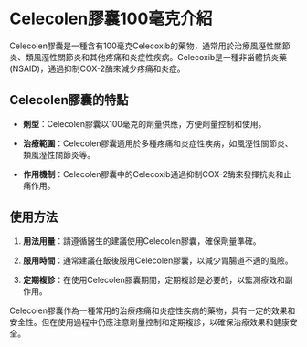 # Celecolen膠囊100毫克介紹
Celecolen膠囊是一種含有100毫克Celecoxib的藥物，通常用於治療風溼性關節炎、類風溼性關節炎和其他疼痛和炎症性疾病。Celecoxib是一種非甾體抗炎藥(NSAID)，通過抑制COX-2酶來減少疼痛和炎症。
## Celecolen膠囊的特點
- **劑型**：Celecolen膠囊以100毫克的劑量供應，方便劑量控制和使用。
- **治療範圍**：Celecolen膠囊適用於多種疼痛和炎症性疾病，如風溼性關節炎、類風溼性關節炎等。
- **作用機制**：Celecolen膠囊中的Celecoxib通過抑制COX-2酶來發揮抗炎和止痛作用。
## 使用方法
1. **用法用量**：請遵循醫生的建議使用Celecolen膠囊，確保劑量準確。
2. **服用時間**：通常建議在飯後服用Celecolen膠囊，以減少胃腸道不適的風險。
3. **定期複診**：在使用Celecolen膠囊期間，定期複診是必要的，以監測療效和副作用。
Celecolen膠囊作為一種常用的治療疼痛和炎症性疾病的藥物，具有一定的效果和安全性。但在使用過程中仍應注意劑量控制和定期複診，以確保治療效果和健康安全。